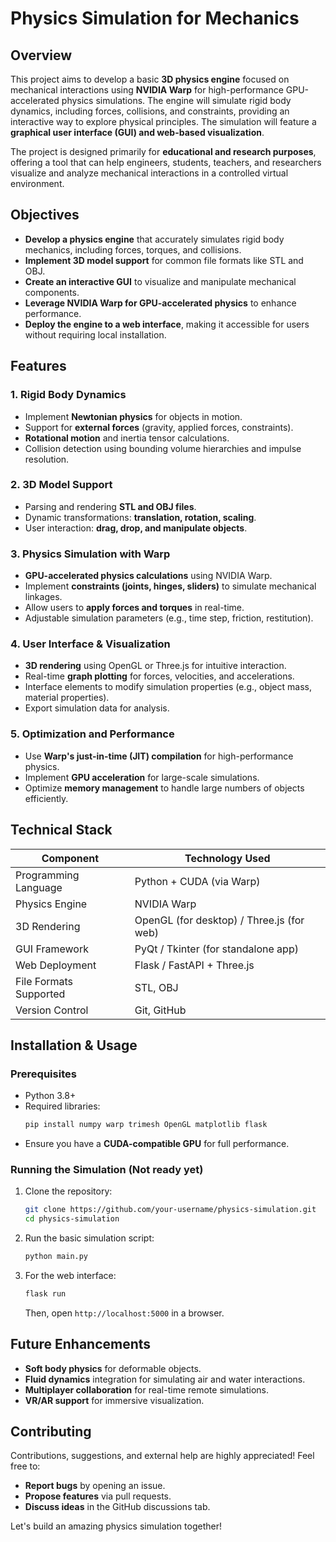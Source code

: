 # Physics Simulation for Mechanics

## Overview

This project aims to develop a basic **3D physics engine** focused on mechanical interactions using **NVIDIA Warp** for high-performance GPU-accelerated physics simulations. The engine will simulate rigid body dynamics, including forces, collisions, and constraints, providing an interactive way to explore physical principles. The simulation will feature a **graphical user interface (GUI) and web-based visualization**.

The project is designed primarily for **educational and research purposes**, offering a tool that can help engineers, students, teachers, and researchers visualize and analyze mechanical interactions in a controlled virtual environment.

## Objectives

- **Develop a physics engine** that accurately simulates rigid body mechanics, including forces, torques, and collisions.
- **Implement 3D model support** for common file formats like STL and OBJ.
- **Create an interactive GUI** to visualize and manipulate mechanical components.
- **Leverage NVIDIA Warp for GPU-accelerated physics** to enhance performance.
- **Deploy the engine to a web interface**, making it accessible for users without requiring local installation.

## Features

### 1. **Rigid Body Dynamics**

- Implement **Newtonian physics** for objects in motion.
- Support for **external forces** (gravity, applied forces, constraints).
- **Rotational motion** and inertia tensor calculations.
- Collision detection using bounding volume hierarchies and impulse resolution.

### 2. **3D Model Support**

- Parsing and rendering **STL and OBJ files**.
- Dynamic transformations: **translation, rotation, scaling**.
- User interaction: **drag, drop, and manipulate objects**.

### 3. **Physics Simulation with Warp**

- **GPU-accelerated physics calculations** using NVIDIA Warp.
- Implement **constraints (joints, hinges, sliders)** to simulate mechanical linkages.
- Allow users to **apply forces and torques** in real-time.
- Adjustable simulation parameters (e.g., time step, friction, restitution).

### 4. **User Interface & Visualization**

- **3D rendering** using OpenGL or Three.js for intuitive interaction.
- Real-time **graph plotting** for forces, velocities, and accelerations.
- Interface elements to modify simulation properties (e.g., object mass, material properties).
- Export simulation data for analysis.

### 5. **Optimization and Performance**

- Use **Warp's just-in-time (JIT) compilation** for high-performance physics.
- Implement **GPU acceleration** for large-scale simulations.
- Optimize **memory management** to handle large numbers of objects efficiently.

## Technical Stack

| Component              | Technology Used                           |
| ---------------------- | ----------------------------------------- |
| Programming Language   | Python + CUDA (via Warp)                  |
| Physics Engine         | NVIDIA Warp                               |
| 3D Rendering           | OpenGL (for desktop) / Three.js (for web) |
| GUI Framework          | PyQt / Tkinter (for standalone app)       |
| Web Deployment         | Flask / FastAPI + Three.js                |
| File Formats Supported | STL, OBJ                                  |
| Version Control        | Git, GitHub                               |

## Installation & Usage

### Prerequisites

- Python 3.8+
- Required libraries:
  ```bash
  pip install numpy warp trimesh OpenGL matplotlib flask
  ```
- Ensure you have a **CUDA-compatible GPU** for full performance.

### Running the Simulation (Not ready yet)

1. Clone the repository:
   ```bash
   git clone https://github.com/your-username/physics-simulation.git
   cd physics-simulation
   ```
2. Run the basic simulation script:
   ```bash
   python main.py
   ```
3. For the web interface:
   ```bash
   flask run
   ```
   Then, open `http://localhost:5000` in a browser.

## Future Enhancements

- **Soft body physics** for deformable objects.
- **Fluid dynamics** integration for simulating air and water interactions.
- **Multiplayer collaboration** for real-time remote simulations.
- **VR/AR support** for immersive visualization.

## Contributing

Contributions, suggestions, and external help are highly appreciated! Feel free to:

- **Report bugs** by opening an issue.
- **Propose features** via pull requests.
- **Discuss ideas** in the GitHub discussions tab.

Let's build an amazing physics simulation together!
